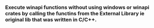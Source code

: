 ### Execute winapi functions without using windows or winapi crates by calling the functins from the External Library ie original lib that was written in C/C++.


